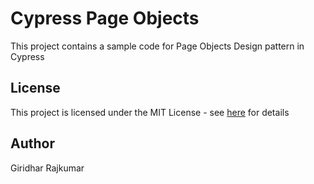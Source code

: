 # Cypress Page Objects

This project contains a sample code for Page Objects Design pattern in Cypress

## License

This project is licensed under the MIT License - see [here](https://mit-license.org/) for details

## Author
Giridhar Rajkumar
